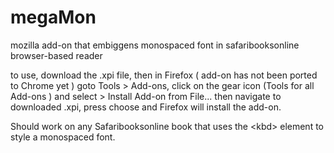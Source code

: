 # megaMon
mozilla add-on that embiggens monospaced font in safaribooksonline browser-based reader

to use, download the .xpi file, then in Firefox ( add-on has not been ported to Chrome yet ) goto Tools > Add-ons, click on the gear icon (Tools for all Add-ons ) and select > Install Add-on from File... then navigate to downloaded .xpi, press choose and Firefox will install the add-on. 

Should work on any Safaribooksonline book that uses the \<kbd> element to style a monospaced font. 

